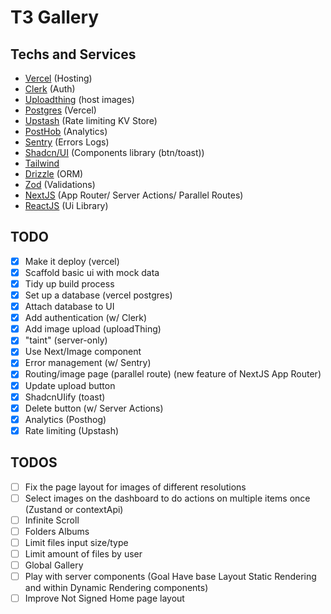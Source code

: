 # T3 Gallery

## Techs and Services

- [Vercel](https://vercel.com/docs/getting-started-with-vercel) (Hosting)
- [Clerk](https://clerk.com/) (Auth)
- [Uploadthing](https://uploadthing.com/) (host images)
- [Postgres](https://vercel.com/docs/storage) (Vercel)
- [Upstash](https://upstash.com/) (Rate limiting KV Store)
- [PostHob](https://posthog.com/) (Analytics)
- [Sentry](https://luiz-renato-bueno-junior.sentry.io/issues/) (Errors Logs)
- [Shadcn/UI](https://ui.shadcn.com/) (Components library (btn/toast))
- [Tailwind](https://tailwindcss.com/)
- [Drizzle](https://orm.drizzle.team/) (ORM)
- [Zod](https://zod.dev/) (Validations)
- [NextJS](https://nextjs.org/) (App Router/ Server Actions/ Parallel Routes)
- [ReactJS](https://react.dev/) (Ui Library)

## TODO

- [x] Make it deploy (vercel)
- [x] Scaffold basic ui with mock data
- [x] Tidy up build process
- [x] Set up a database (vercel postgres)
- [x] Attach database to UI
- [x] Add authentication (w/ Clerk)
- [x] Add image upload (uploadThing)
- [x] "taint" (server-only)
- [x] Use Next/Image component
- [x] Error management (w/ Sentry)
- [x] Routing/image page (parallel route) (new feature of NextJS App Router)
- [x] Update upload button
- [x] ShadcnUIify (toast)
- [x] Delete button (w/ Server Actions)
- [x] Analytics (Posthog)
- [x] Rate limiting (Upstash)

## TODOS

- [ ] Fix the page layout for images of different resolutions
- [ ] Select images on the dashboard to do actions on multiple items once (Zustand or contextApi)
- [ ] Infinite Scroll
- [ ] Folders Albums
- [ ] Limit files input size/type
- [ ] Limit amount of files by user
- [ ] Global Gallery
- [ ] Play with server components (Goal Have base Layout Static Rendering and within Dynamic Rendering components)
- [ ] Improve Not Signed Home page layout
